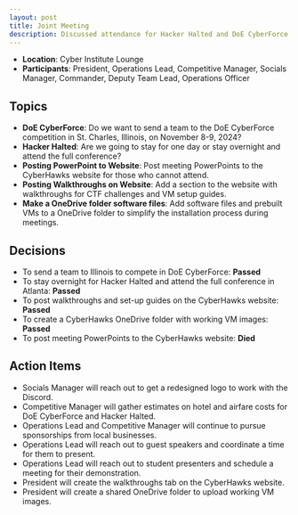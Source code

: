 ```yaml
---
layout: post
title: Joint Meeting
description: Discussed attendance for Hacker Halted and DoE CyberForce, posting powerpoint's to the CyberHawks website, creating walkthroughs for meeting challenges, and creating a shared OneDrive folder to help with VM installation. 
---
```


* **Location**: Cyber Institute Lounge
* **Participants**: President, Operations Lead, Competitive Manager, Socials Manager, Commander, Deputy Team Lead, Operations Officer

## Topics

* **DoE CyberForce**: Do we want to send a team to the DoE CyberForce competition in St. Charles, Illinois, on November 8-9, 2024? 
* **Hacker Halted**:
Are we going to stay for one day or stay overnight and attend the full conference?
* **Posting PowerPoint to Website**:
Post meeting PowerPoints to the CyberHawks website for those who cannot attend.
* **Posting Walkthroughs on Website**:
Add a section to the website with walkthroughs for CTF challenges and VM setup guides.
* **Make a OneDrive folder software files**:
Add software files and prebuilt VMs to a OneDrive folder to simplify the installation process during meetings.

## Decisions

- To send a team to Illinois to compete in DoE CyberForce: **Passed**
- To stay overnight for Hacker Halted and attend the full conference in Atlanta: **Passed**
- To post walkthroughs and set-up guides on the CyberHawks website: **Passed**
- To create a CyberHawks OneDrive folder with working VM images: **Passed**
- To post meeting PowerPoints to the CyberHawks website: **Died**

## Action Items

- Socials Manager will reach out to get a redesigned logo to work with the Discord.
- Competitive Manager will gather estimates on hotel and airfare costs for DoE CyberForce and Hacker Halted.
- Operations Lead and Competitive Manager will continue to pursue sponsorships from local businesses.
- Operations Lead will reach out to guest speakers and coordinate a time for them to present.
- Operations Lead will reach out to student presenters and schedule a meeting for their demonstration.
- President will create the walkthroughs tab on the CyberHawks website.
- President will create a shared OneDrive folder to upload working VM images.
